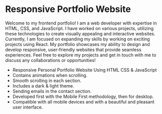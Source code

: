 # Responsive Portfolio Website 
Welcome to my frontend portfolio! I am a web developer with expertise in HTML, CSS, and JavaScript. I have worked on various projects, utilizing these technologies to create visually appealing and interactive websites. Currently, I am focused on expanding my skills by working on exciting projects using React. My portfolio showcases my ability to design and develop responsive, user-friendly websites that provide seamless experiences. Feel free to explore my projects and get in touch with me to discuss any collaborations or opportunities!

- Responsive Personal Portfolio Website Using HTML CSS & JavaScript 
- Contains animations when scrolling.
- Smooth scrolling in each section.
- Includes a dark & light theme. 
- Sending emails in the contact section.
- Developed first with the Mobile First methodology, then for desktop.
- Compatible with all mobile devices and with a beautiful and pleasant user interface.
